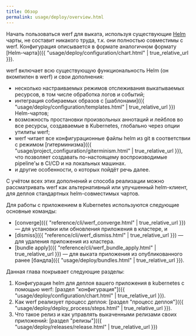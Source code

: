 ```yaml
---
title: Обзор
permalink: usage/deploy/overview.html
---
```


Начать пользоваться werf для выката, используя существующие [Helm](https://helm.sh) чарты, не составит никакого труда, т.к. они полностью совместимы с werf. Конфигурация описывается в формате аналогичном формату [Helm-чарта]({{ "usage/deploy/configuration/chart.html" | true_relative_url }}).

werf включает всю существующую функциональность Helm (он вкомпилен в werf) и свои дополнения:
 - несколько настраиваемых режимов отслеживания выкатываемых ресурсов, в том числе обработка логов и событий;
 - интеграция собираемых образов с [шаблонами]({{ "usage/deploy/configuration/templates.html" | true_relative_url }}) Helm-чартов;
 - возможность простановки произвольных аннотаций и лейблов во все ресурсы, создаваемые в Kubernetes, глобально через опции утилиты werf;
 - werf читает все конфигурационные файлы helm из git в соответствии с режимом [гитерминизма]({{ "usage/project_configuration/giterminism.html" | true_relative_url }}), что позволяет создавать по-настоящему воспроизводимые pipeline'ы в CI/CD и на локальных машинах.
 - и другие особенности, о которых пойдёт речь далее.

С учётом всех этих дополнений и способа реализации можно рассматривать werf как альтернативный или улучшенный helm-клиент, для деплоя стандартных helm-совместимых чартов.

Для работы с приложением в Kubernetes используются следующие основные команды:
 - [converge]({{ "reference/cli/werf_converge.html" | true_relative_url }}) — для установки или обновления приложения в кластере, и
 - [dismiss]({{ "reference/cli/werf_dismiss.html" | true_relative_url }}) — для удаления приложения из кластера.
 - [bundle apply]({{ "reference/cli/werf_bundle_apply.html" | true_relative_url }}) — для выката приложения из опубликованного ранее [бандла]({{ "usage/deploy/bundles.html" | true_relative_url }}).

Данная глава покрывает следующие разделы:
 1. Конфигурация helm для деплоя вашего приложения в kubernetes с помощью werf: [раздел "конфигурация"]({{ "usage/deploy/configuration/chart.html" | true_relative_url }}).
 2. Как werf реализует процесс деплоя: [раздел "процесс деплоя"]({{ "usage/deploy/deploy_process/steps.html" | true_relative_url }}).
 3. Что такое релиз и как управлять выкаченными релизами своих приложений: [раздел "релизы"]({{ "usage/deploy/releases/release.html" | true_relative_url }})
